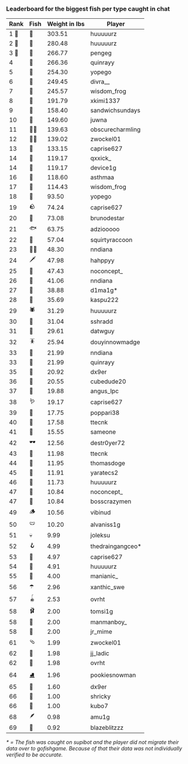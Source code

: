 ### Leaderboard for the biggest fish per type caught in chat
| Rank | Fish | Weight in lbs | Player |
|------|-----------|--------|--------|
| 1 🥇  | 🐳 | 303.51 | huuuuurz |
| 2 🥈  | 🦑 | 280.48 | huuuuurz |
| 3 🥉  | 🐍 | 266.77 | pengeg |
| 4  | 🦕 | 266.36 | quinrayy |
| 5  | 🐢 | 254.30 | yopego |
| 6  | 🦈 | 249.45 | divra__ |
| 7  | 🐉 | 245.57 | wisdom_frog |
| 8  | 🐙 | 191.79 | xkimi1337 |
| 9  | 🐋 | 158.40 | sandwichsundays |
| 10  | 🐊 | 149.60 | juwna |
| 11  | 🧞‍♂ | 139.63 | obscurecharmling |
| 12  | 🧜‍♀️ | 139.02 | zwockel01 |
| 13  | 🦭 | 133.15 | caprise627 |
| 14  | 🐬 | 119.17 | qxxick_ |
| 14  | 🦞 | 119.17 | device1g |
| 16  | 🧟 | 118.60 | asthmaa |
| 17  | 🦪 | 114.43 | wisdom_frog |
| 18  | 🪸 | 93.50 | yopego |
| 19  | 🪨 | 74.24 | caprise627 |
| 20  | 👑 | 73.08 | brunodestar |
| 21  | 🐟 | 63.75 | adziooooo |
| 22  | 🦐 | 57.04 | squirtyraccoon |
| 23  | 🐻‍❄ | 48.30 | nndiana |
| 24  | 🗡️ | 47.98 | hahppyy |
| 25  | 🐸 | 47.43 | noconcept_ |
| 26  | 🐧 | 41.06 | nndiana |
| 27  | 🦀 | 38.88 | d1ma1g* |
| 28  | 🐡 | 35.69 | kaspu222 |
| 29  | 🕷️ | 31.29 | huuuuurz |
| 30  | 🥒 | 31.04 | sshradd |
| 31  | 🧽 | 29.61 | datwguy |
| 32  | 🪳 | 25.94 | douyinnowmadge |
| 33  | 🦠 | 21.99 | nndiana |
| 33  | 🐠 | 21.99 | quinrayy |
| 35  | 🎰 | 20.92 | dx9er |
| 36  | 🪼 | 20.55 | cubedude20 |
| 37  | 🦦 | 19.88 | angus_lpc |
| 38  | 🪱 | 19.17 | caprise627 |
| 39  | 🧭 | 17.75 | poppari38 |
| 40  | 🍄 | 17.58 | ttecnk |
| 41  | 🦆 | 15.55 | sameone |
| 42  | 🕶️ | 12.56 | destr0yer72 |
| 43  | 👒 | 11.98 | ttecnk |
| 44  | 🐌 | 11.95 | thomasdoge |
| 45  | 🧸 | 11.91 | yaratecs2 |
| 46  | 🧃 | 11.73 | huuuuurz |
| 47  | 🧊 | 10.84 | noconcept_ |
| 47  | 🦎 | 10.84 | bosscrazymen |
| 49  | 🪵 | 10.56 | vibinud |
| 50  | 🩲 | 10.20 | alvaniss1g |
| 51  | 💀 | 9.99 | joleksu |
| 52  | 🪝 | 4.99 | thedraingangceo* |
| 53  | 🎏 | 4.97 | caprise627 |
| 54  | 🥫 | 4.91 | huuuuurz |
| 55  | 🐚 | 4.00 | manianic_ |
| 56  | ☂️ | 2.96 | xanthic_swe |
| 57  | 🪀 | 2.53 | ovrht |
| 58  | 🩰 | 2.00 | tomsi1g |
| 58  | 🧦 | 2.00 | manmanboy_ |
| 58  | 👢 | 2.00 | jr_mime |
| 61  | 🩴 | 1.99 | zwockel01 |
| 62  | 👟 | 1.98 | jj_ladic |
| 62  | 🥪 | 1.98 | ovrht |
| 64  | ⛸️ | 1.96 | pookiesnowman |
| 65  | 🍬 | 1.60 | dx9er |
| 66  | 🌿 | 1.00 | shricky |
| 66  | 🧤 | 1.00 | kubo7 |
| 68  | 🪶 | 0.98 | amu1g |
| 69  | 🧣 | 0.92 | blazeblitzzz |

_* = The fish was caught on supibot and the player did not migrate their data over to gofishgame. Because of that their data was not individually verified to be accurate._
